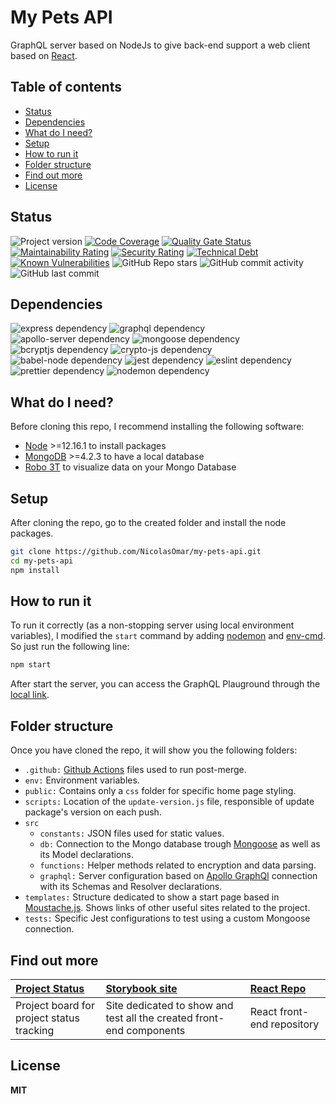 # My Pets API
GraphQL server based on NodeJs to give back-end support a web client based on [React](https://my-pets-prod.netlify.app/).

## Table of contents

- [Status](#status)
- [Dependencies](#dependencies)
- [What do I need?](#what-do-i-need)
- [Setup](#setup)
- [How to run it](#how-to-run-it)
- [Folder structure](#folder-structure)
- [Find out more](#find-out-more)
- [License](#license)

## Status

![Project version][badge-repo-version]
[![Code Coverage][badge-code-coverage]][link-code-coverage]
[![Quality Gate Status][badge-soundcloud-quality]][link-soundcloud-status]
[![Maintainability Rating][badge-soundcloud-maintanibility]][link-soundcloud-status]
[![Security Rating][badge-soundcloud-security]][link-soundcloud-status]
[![Technical Debt][badge-soundcloud-tech-debt]][link-soundcloud-status]
[![Known Vulnerabilities][badge-snyk-status]][link-snyk-status]
![GitHub Repo stars][badge-github-repo-stars]
![GitHub commit activity][badge-github-commits]
![GitHub last commit][badge-github-last-commit]

[badge-repo-version]: https://img.shields.io/github/package-json/v/nicolasomar/my-pets-api?label=version&logo=npm&color=success
[badge-code-coverage]: https://img.shields.io/codecov/c/github/nicolasomar/my-pets-api?label=coverage&logo=codecov
[link-code-coverage]: https://app.codecov.io/gh/NicolasOmar/my-pets-api
[badge-soundcloud-quality]: https://sonarcloud.io/api/project_badges/measure?project=NicolasOmar_my-pets-api&metric=alert_status
[badge-soundcloud-maintanibility]: https://sonarcloud.io/api/project_badges/measure?project=NicolasOmar_my-pets-api&metric=sqale_rating
[badge-soundcloud-security]: https://sonarcloud.io/api/project_badges/measure?project=NicolasOmar_my-pets-api&metric=security_rating
[badge-soundcloud-tech-debt]: https://sonarcloud.io/api/project_badges/measure?project=NicolasOmar_my-pets-api&metric=sqale_index
[link-soundcloud-status]: https://sonarcloud.io/summary/new_code?id=NicolasOmar_my-pets-api
[badge-snyk-status]: https://snyk.io/test/github/nicolasomar/my-pets-api/badge.svg
[link-snyk-status]: https://snyk.io/test/github/nicolasomar/my-pets-api
[badge-github-repo-stars]: https://img.shields.io/github/stars/nicolasomar/my-pets-api?label=stars&logo=github&labelColor=535353&style=flat
[badge-github-commits]: https://img.shields.io/github/commit-activity/m/nicolasomar/my-pets-api?logo=github
[badge-github-last-commit]: https://img.shields.io/github/last-commit/nicolasomar/my-pets-api?logo=github

## Dependencies
![express dependency][badge-dependency-express]
![graphql dependency][badge-dependency-graphql]
![apollo-server dependency][badge-dependency-apollo-server]
![mongoose dependency][badge-dependency-mongoose]
![bcryptjs dependency][badge-dependency-bcryptjs]
![crypto-js dependency][badge-dependency-crypto-js]
![babel-node dependency][badge-dependency-babel-node]
![jest dependency][badge-dependency-jest]
![eslint dependency][badge-dependency-eslint]
![prettier dependency][badge-dependency-prettier]
![nodemon dependency][badge-dependency-nodemon]

[badge-dependency-express]: https://img.shields.io/github/package-json/dependency-version/nicolasomar/my-pets-api/express/main?logo=express
[badge-dependency-graphql]: https://img.shields.io/github/package-json/dependency-version/nicolasomar/my-pets-api/graphql/main?logo=graphql
[badge-dependency-apollo-server]: https://img.shields.io/github/package-json/dependency-version/nicolasomar/my-pets-api/apollo-server-express/main?logo=apollographql
[badge-dependency-mongoose]: https://img.shields.io/github/package-json/dependency-version/nicolasomar/my-pets-api/mongoose/main?logo=mongoose
[badge-dependency-bcryptjs]: https://img.shields.io/github/package-json/dependency-version/nicolasomar/my-pets-api/bcryptjs/main
[badge-dependency-crypto-js]: https://img.shields.io/github/package-json/dependency-version/nicolasomar/my-pets-api/crypto-js/main
[badge-dependency-babel-node]: https://img.shields.io/github/package-json/dependency-version/nicolasomar/my-pets-api/@babel/node/main?logo=babel
[badge-dependency-jest]: https://img.shields.io/github/package-json/dependency-version/nicolasomar/my-pets-api/dev/jest/main?logo=jest
[badge-dependency-eslint]: https://img.shields.io/github/package-json/dependency-version/nicolasomar/my-pets-api/dev/eslint/main?logo=eslint
[badge-dependency-prettier]: https://img.shields.io/github/package-json/dependency-version/nicolasomar/my-pets-api/dev/prettier/main?logo=prettier
[badge-dependency-nodemon]: https://img.shields.io/github/package-json/dependency-version/nicolasomar/my-pets-api/dev/nodemon/main?logo=nodemon

## What do I need?
Before cloning this repo, I recommend installing the following software:
- [Node](https://nodejs.org/en/download/) >=12.16.1 to install packages
- [MongoDB](https://www.mongodb.com/download-center/community) >=4.2.3 to have a local database
- [Robo 3T](https://robomongo.org/download) to visualize data on your Mongo Database

## Setup
After cloning the repo, go to the created folder and install the node packages.
```sh
git clone https://github.com/NicolasOmar/my-pets-api.git
cd my-pets-api
npm install
```

## How to run it
To run it correctly (as a non-stopping server using local environment variables), I modified the `start` command by adding [nodemon](https://www.npmjs.com/package/nodemon) and [env-cmd](https://www.npmjs.com/package/env-cmd). So just run the following line:
```sh
npm start
```
After start the server, you can access the GraphQL Plauground through the [local link](http://localhost:4000/graphql).

## Folder structure
Once you have cloned the repo, it will show you the following folders:
- `.github:` [Github Actions](https://github.com/features/actions) files used to run post-merge.
- `env:` Environment variables.
- `public:` Contains only a `css` folder for specific home page styling.
- `scripts:` Location of the `update-version.js` file, responsible of update package's version on each push.
- `src`
  - `constants:` JSON files used for static values.
  - `db:` Connection to the Mongo database trough [Mongoose](https://mongoosejs.com/) as well as its Model declarations.
  - `functions:` Helper methods related to encryption and data parsing.
  - `graphql:` Server configuration based on [Apollo GraphQl](https://www.apollographql.com/) connection with its Schemas and Resolver declarations.
- `templates:` Structure dedicated to show a start page based in [Moustache.js](https://github.com/janl/mustache.js). Shows links of other useful sites related to the project.
- `tests:` Specific Jest configurations to test using a custom Mongoose connection.

## Find out more
| [Project Status](https://github.com/users/NicolasOmar/projects/1/views/1) | [Storybook site](https://my-pets-storybook.netlify.app/) | [React Repo](https://github.com/NicolasOmar/my-pets) |
| :--- | :--- | :--- |
| Project board for project status tracking | Site dedicated to show and test all the created front-end components | React front-end repository |

## License
**MIT**